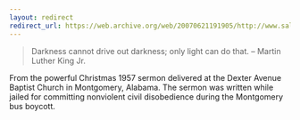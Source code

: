 ```yaml
---
layout: redirect
redirect_url: https://web.archive.org/web/20070621191905/http://www.salsa.net/peace/conv/8weekconv4-2.html
---
```


> Darkness cannot drive out darkness; only light can do that.
– Martin Luther King Jr.

From the powerful Christmas 1957 sermon delivered at the Dexter Avenue Baptist Church in Montgomery, Alabama.
The sermon was written while jailed for committing nonviolent civil disobedience during the Montgomery bus boycott.
